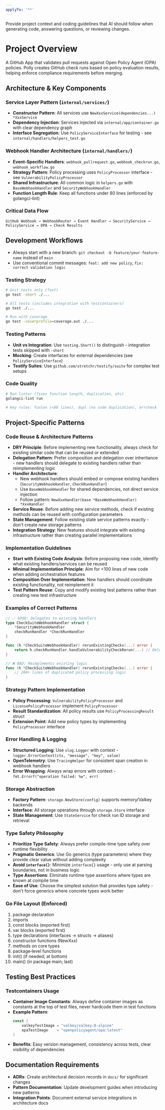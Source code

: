 ```yaml
---
applyTo: '**'
---
```

Provide project context and coding guidelines that AI should follow when generating code, answering questions, or reviewing changes.

# Project Overview
A GitHub App that validates pull requests against Open Policy Agent (OPA) policies. Polly creates GitHub check runs based on policy evaluation results, helping enforce compliance requirements before merging.

## Architecture & Key Components

### Service Layer Pattern (`internal/services/`)
- **Constructor Pattern**: All services use `NewXxxService(dependencies...) *XxxService`
- **Dependency Injection**: Services injected via `internal/app/container.go` with clear dependency graph
- **Interface Segregation**: Use `PolicyServiceInterface` for testing - see `internal/handlers/helpers_test.go`

### Webhook Handler Architecture (`internal/handlers/`)
- **Event-Specific Handlers**: `webhook_pullrequest.go`, `webhook_checkrun.go`, `webhook_workflow.go`
- **Strategy Pattern**: Policy processing uses `PolicyProcessor` interface - see `VulnerabilityPolicyProcessor`
- **Shared Infrastructure**: All common logic in `helpers.go` with `BaseWebhookHandler` and `SecurityWebhookHandler`
- **Function Length Rule**: Keep all functions under 80 lines (enforced by golangci-lint)

### Critical Data Flow
```
GitHub Webhook → WebhookRouter → Event Handler → SecurityService → PolicyService → OPA → Check Results
```

## Development Workflows

- Always start with a new branch: `git checkout -b feature/your-feature-name` instead of `main`
- Use conventional commit messages: `feat: add new policy`, `fix: correct validation logic`

### Testing Strategy
```bash
# Unit tests only (fast)
go test -short ./...

# All tests (includes integration with testcontainers)
go test ./...

# Run with coverage
go test -coverprofile=coverage.out ./...
```

### Testing Patterns
- **Unit vs Integration**: Use `testing.Short()` to distinguish - integration tests skipped with `-short`
- **Mocking**: Create interfaces for external dependencies (see `PolicyServiceInterface`)
- **Testify Suites**: Use `github.com/stretchr/testify/suite` for complex test setups

### Code Quality
```bash
# Run linter (fixes function length, duplication, etc)
golangci-lint run

# Key rules: funlen (<80 lines), dupl (no code duplication), errcheck
```

## Project-Specific Patterns

### Code Reuse & Architecture Patterns
- **DRY Principle**: Before implementing new functionality, always check for existing similar code that can be reused or extended
- **Delegation Pattern**: Prefer composition and delegation over inheritance - new handlers should delegate to existing handlers rather than reimplementing logic
- **Handler Architecture**:
  - New webhook handlers should embed or compose existing handlers (`SecurityWebhookHandler`, `CheckRunHandler`)
  - Use `BaseWebhookHandler` for shared dependencies, not direct service injection
  - Follow pattern: `NewXxxHandler(base *BaseWebhookHandler) *XxxHandler`
- **Service Reuse**: Before adding new service methods, check if existing methods can be reused with configuration parameters
- **State Management**: Follow existing state service patterns exactly - don't create new storage patterns
- **Integration Strategy**: New features should integrate with existing infrastructure rather than creating parallel implementations

### Implementation Guidelines
- **Start with Existing Code Analysis**: Before proposing new code, identify what existing handlers/services can be reused
- **Minimal Implementation Principle**: Aim for <100 lines of new code when adding orchestration features
- **Composition Over Implementation**: New handlers should coordinate existing functionality, not reimplement it
- **Test Pattern Reuse**: Copy and modify existing test patterns rather than creating new test infrastructure

### Examples of Correct Patterns
```go
// ✅ GOOD: Delegates to existing handlers
type CheckSuiteWebhookHandler struct {
    *SecurityWebhookHandler
    checkRunHandler *CheckRunHandler
}

func (h *CheckSuiteWebhookHandler) rerunExistingChecks(...) error {
    return h.checkRunHandler.handleVulnerabilityCheckRerun(...) // Delegates
}

// ❌ BAD: Reimplements existing logic
func (h *CheckSuiteWebhookHandler) rerunExistingChecks(...) error {
    // 200+ lines of duplicated policy processing logic
}
```

### Strategy Pattern Implementation
- **Policy Processing**: `VulnerabilityPolicyProcessor` and `LicensePolicyProcessor` implement `PolicyProcessor`
- **Result Standardization**: All policy results use `PolicyProcessingResult` struct
- **Extension Point**: Add new policy types by implementing `PolicyProcessor` interface

### Error Handling & Logging
- **Structured Logging**: Use `slog.Logger` with context - `logger.ErrorContext(ctx, "message", "key", value)`
- **OpenTelemetry**: Use `TracingHelper` for consistent span creation in webhook handlers
- **Error Wrapping**: Always wrap errors with context - `fmt.Errorf("operation failed: %w", err)`

### Storage Abstraction
- **Factory Pattern**: `storage.NewStore(config)` supports memory/Valkey backends
- **Interface**: All storage operations through `storage.Store` interface
- **State Management**: Use `StateService` for check run ID storage and retrieval

### Type Safety Philosophy
- **Prioritize Type Safety**: Always prefer compile-time type safety over runtime flexibility
- **Pragmatic Generics**: Use Go generics (type parameters) where they provide clear value without adding complexity
- **Avoid `interface{}`**: Minimize `interface{}` usage - only use at parsing boundaries, not in business logic
- **Type Assertions**: Eliminate runtime type assertions where types are known at compile time
- **Ease of Use**: Choose the simplest solution that provides type safety - don't force generics where concrete types work better

### Go File Layout (Enforced)
1. package declaration
2. imports
3. const blocks (exported first)
4. var blocks (exported first)
5. type declarations (interfaces → structs → aliases)
6. constructor functions (NewXxx)
7. methods on core types
8. package‑level functions
9. init() (if needed; at bottom)
10. main() (in package main; last)

## Testing Best Practices

### Testcontainers Usage
- **Container Image Constants**: Always define container images as constants at the top of test files, never hardcode them in test functions
- **Example Pattern**:
  ```go
  const (
      valkeyTestImage = "valkey/valkey:8-alpine"
      opaTestImage    = "openpolicyagent/opa:latest"
  )
  ```
- **Benefits**: Easy version management, consistency across tests, clear visibility of dependencies

## Documentation Requirements
- **ADRs**: Create architectural decision records in `docs/` for significant changes
- **Pattern Documentation**: Update development guides when introducing new patterns
- **Integration Points**: Document external service integrations in architecture docs
